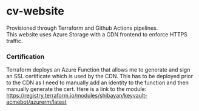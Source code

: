 # cv-website
Provisioned through Terraform and Github Actions pipelines.  
This website uses Azure Storage with a CDN frontend to enforce HTTPS traffic.

### Certification
Terraform deploys an Azure Function that allows me to generate and sign an SSL certificate which is used by the CDN.
This has to be deployed prior to the CDN as I need to manually add an identity to the function and then manually generate the cert.
Here is a link to the module: https://registry.terraform.io/modules/shibayan/keyvault-acmebot/azurerm/latest